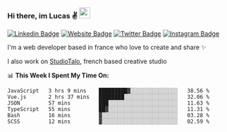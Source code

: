 ### Hi there, im Lucas ✌️ <img src="https://media.giphy.com/media/hvRJCLFzcasrR4ia7z/giphy.gif" width="25px">
[![Linkedin Badge](https://img.shields.io/badge/-LinkedIn-0e76a8?style=flat-square&logo=Linkedin&logoColor=white)](https://www.linkedin.com/in/lucasbellier/)
[![Website Badge](https://img.shields.io/badge/Website-3b5998?style=flat-square&logo=google-chrome&logoColor=white)](https://lucasblr.fr)
[![Twitter Badge](https://img.shields.io/badge/-Twitter-00acee?style=flat-square&logo=Twitter&logoColor=white)](https://twitter.com/ImJustLucas_)
[![Instagram Badge](https://img.shields.io/badge/-Instagram-e4405f?style=flat-square&logo=Instagram&logoColor=white)](https://instagram.com/luuucas.blr/)

I'm a web developer based in france who love to create and share ✨

I also work on [StudioTalo](https://talodev.fr), french based creative studio

📊 **This Week I Spent My Time On:**
<!--START_SECTION:waka-->

```text
JavaScript   3 hrs 9 mins    █████████▓░░░░░░░░░░░░░░░   38.56 %
Vue.js       2 hrs 37 mins   ████████░░░░░░░░░░░░░░░░░   32.06 %
JSON         57 mins         ███░░░░░░░░░░░░░░░░░░░░░░   11.63 %
TypeScript   55 mins         ██▓░░░░░░░░░░░░░░░░░░░░░░   11.31 %
Bash         16 mins         ▓░░░░░░░░░░░░░░░░░░░░░░░░   03.28 %
SCSS         12 mins         ▓░░░░░░░░░░░░░░░░░░░░░░░░   02.59 %
```

<!--END_SECTION:waka-->

